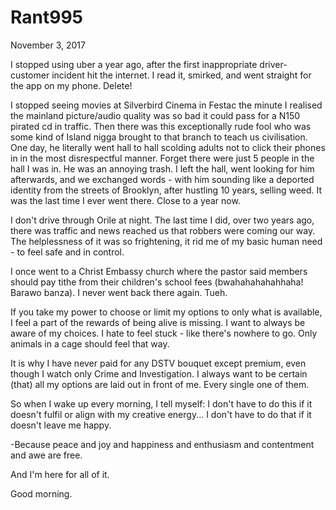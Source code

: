 # Rant995

November 3, 2017 

I stopped using uber a year ago, after the first inappropriate driver-customer incident hit the internet. I read it, smirked, and went straight for the app on my phone. Delete!

I stopped seeing movies at Silverbird Cinema in Festac the minute I realised the mainland picture/audio quality was so bad it could pass for a N150 pirated cd in traffic. Then there was this exceptionally rude fool who was some kind of Island nigga brought to that branch to teach us civilisation. One day, he literally went hall to hall scolding adults not to click their phones in in the most disrespectful manner. Forget there were just 5 people in the hall I was in. He was an annoying trash. I left the hall, went looking for him afterwards, and we exchanged words - with him sounding like a deported identity from the streets of Brooklyn, after hustling 10 years, selling weed. 
It was the last time I ever went there. Close to a year now.

I don't drive through Orile at night. The last time I did, over two years ago, there was traffic and news reached us that robbers were coming our way. The helplessness of it was so frightening, it rid me of my basic human need - to feel safe and in control.

I once went to a Christ Embassy church where the pastor said members should pay tithe from their children's school fees (bwahahahahahhaha! Barawo banza). I never went back there again. Tueh. 

If you take my power to choose or limit my options to only what is available, I feel a part of the rewards of being alive is missing. I want to always be aware of my choices. I hate to feel stuck - like there's nowhere to go. Only animals in a cage should feel that way.

It is why I have never paid for any DSTV bouquet except premium, even though I watch only Crime and Investigation. I always want to be certain (that) all my options are laid out in front of me. Every single one of them.

So when I wake up every morning, I tell myself: I don't have to do this if it doesn't fulfil or align with my creative energy... I don't have to do that if it doesn't leave me happy.

-Because peace and joy and happiness and enthusiasm and contentment and awe are free. 

And I'm here for all of it. 

Good morning.